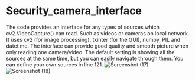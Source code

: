 # Security_camera_interface
The code provides an interface for any types of sources which cv2.VideoCapture() can read. Such as videos or cameras on local network.
It uses cv2 (for image processing), tkinter (for the GUI), numpy, PIL and datetime.
The interface can provide good quality and smooth picture when only reading one camera/video.
The default setting is showing all the sources at the same time, but you can easily navigate through them.
You can define your own sources in line 121.
![Screenshot (17)](https://github.com/nagydavid04/Security_camera_interface/assets/132921246/c5b537f1-9542-4200-ae9b-3e8424145aaf)
![Screenshot (18)](https://github.com/nagydavid04/Security_camera_interface/assets/132921246/c980a51b-60c2-4742-8f2e-b206cad71ca8)
